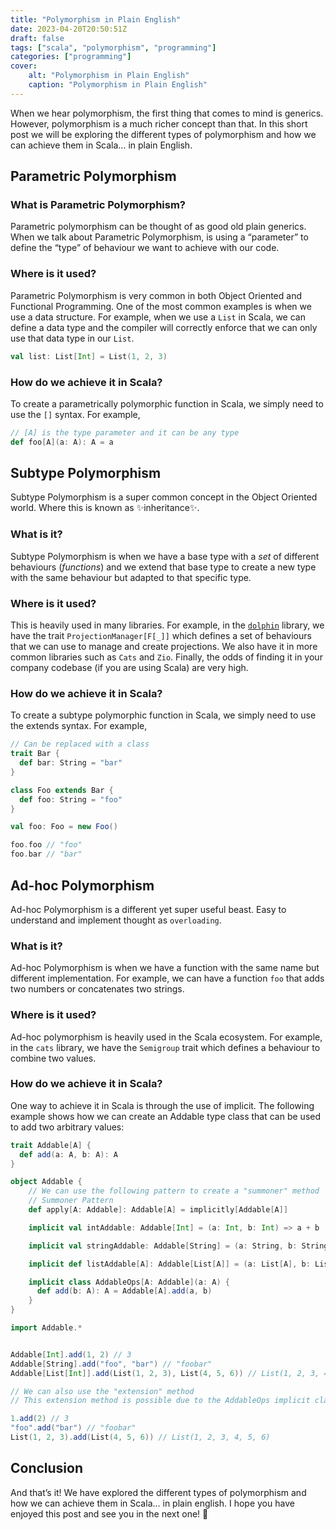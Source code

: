 ```yaml
---
title: "Polymorphism in Plain English"
date: 2023-04-20T20:50:51Z
draft: false
tags: ["scala", "polymorphism", "programming"]
categories: ["programming"]
cover:
    alt: "Polymorphism in Plain English"
    caption: "Polymorphism in Plain English"
---
```


When we hear polymorphism, the first thing that comes to mind is generics. However, polymorphism is a much richer concept than that. In this short post we will be exploring the different types of polymorphism and how we can achieve them in Scala… in plain English.

## Parametric Polymorphism

### What is Parametric Polymorphism?

Parametric polymorphism can be thought of as good old plain generics. When we talk about Parametric Polymorphism, is using a “parameter” to define the “type” of behaviour we want to achieve with our code.

### Where is it used?

Parametric Polymorphism is very common in both Object Oriented and Functional Programming. One of the most common examples is when we use a data structure. For example, when we use a `List` in Scala, we can define a data type and the compiler will correctly enforce that we can only use that data type in our `List`.

```scala
val list: List[Int] = List(1, 2, 3)
```

### How do we achieve it in Scala?

To create a parametrically polymorphic function in Scala, we simply need to use the `[]` syntax. For example,

```scala
// [A] is the type parameter and it can be any type
def foo[A](a: A): A = a
```

## Subtype Polymorphism

Subtype Polymorphism is a super common concept in the Object Oriented world. Where this is known as ✨inheritance✨.

### What is it?

Subtype Polymorphism is when we have a base type with a _set_ of different behaviours (_functions_) and we extend that base type to create a new type with the same behaviour but adapted to that specific type.

### Where is it used?

This is heavily used in many libraries. For example, in the [`dolphin`](https://github.com/lapsusHQ/dolphin/blob/main/modules/core/src/main/scala/ProjectionManager.scala) library, we have the trait `ProjectionManager[F[_]]` which defines a set of behaviours that we can use to manage and create projections. We also have it in more common libraries such as `Cats` and `Zio`. Finally, the odds of finding it in your company codebase (if you are using Scala) are very high.

### How do we achieve it in Scala?

To create a subtype polymorphic function in Scala, we simply need to use the extends syntax. For example,

```scala
// Can be replaced with a class
trait Bar {
  def bar: String = "bar"
}

class Foo extends Bar {
  def foo: String = "foo"
}

val foo: Foo = new Foo()

foo.foo // "foo"
foo.bar // "bar"
```

## Ad-hoc Polymorphism

Ad-hoc Polymorphism is a different yet super useful beast. Easy to understand and implement  thought as `overloading`.

### What is it?

Ad-hoc Polymorphism is when we have a function with the same name but different implementation. For example, we can have a function `foo` that adds two numbers or concatenates two strings.

### Where is it used?

Ad-hoc polymorphism is heavily used in the Scala ecosystem. For example, in the `cats` library, we have the `Semigroup` trait which defines a behaviour to combine two values.

### How do we achieve it in Scala?

One way to achieve it in Scala is through the use of implicit. The following example shows how we can create an Addable type class that can be used to add two arbitrary values:

```scala
trait Addable[A] {
  def add(a: A, b: A): A
}

object Addable {
    // We can use the following pattern to create a "summoner" method
    // Summoner Pattern
    def apply[A: Addable]: Addable[A] = implicitly[Addable[A]]

    implicit val intAddable: Addable[Int] = (a: Int, b: Int) => a + b

    implicit val stringAddable: Addable[String] = (a: String, b: String) => a + b

    implicit def listAddable[A]: Addable[List[A]] = (a: List[A], b: List[A]) => a ++ b

    implicit class AddableOps[A: Addable](a: A) {
      def add(b: A): A = Addable[A].add(a, b)
    }
}

import Addable.*


Addable[Int].add(1, 2) // 3
Addable[String].add("foo", "bar") // "foobar"
Addable[List[Int]].add(List(1, 2, 3), List(4, 5, 6)) // List(1, 2, 3, 4, 5, 6)

// We can also use the "extension" method
// This extension method is possible due to the AddableOps implicit class

1.add(2) // 3
"foo".add("bar") // "foobar"
List(1, 2, 3).add(List(4, 5, 6)) // List(1, 2, 3, 4, 5, 6)
```

## Conclusion

And that’s it! We have explored the different types of polymorphism and how we can achieve them in Scala... in plain english. I hope you have enjoyed this post and see you in the next one! 👋
